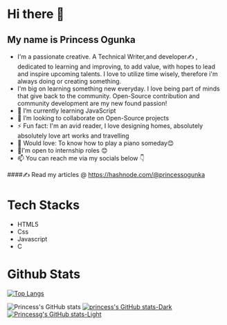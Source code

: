 # Hi there 👋

## My name is Princess Ogunka
* I'm a passionate creative. A Technical Writer,and developer✍ , dedicated to learning and improving, to add value, with hopes to lead and inspire upcoming talents. I love to utilize time wisely, therefore i'm always doing or creating something.
* I'm big on learning something new everyday. I love being part of minds that give back to the community. Open-Source contribution and community development are my new found passion!
* 🌱 I’m currently learning JavaScript 
* 👯 I’m looking to collaborate on Open-Source projects
* ⚡ Fun fact: I'm an avid reader, I love designing homes, absolutely absolutely love art works and travelling 
* 🎸 Would love: To know how to play a piano someday😊
* 🙂I'm open to internship roles 😊
* 📫 You can reach me via my socials below 👇

####✍ Read my articles @ https://hashnode.com/@princessogunka

# Tech Stacks 
* HTML5
* Css
* Javascript
* C

# Github Stats
[![Top Langs](https://github-readme-stats.vercel.app/api/top-langs/?username=princessbillions&layout=compact)](https://github.com/princessbillions/github-readme-stats)


![Princess's GitHub stats](https://github-readme-stats.vercel.app/api?username=princessbillions&show_icons=true&theme=material-palenight)
[![princess's GitHub stats-Dark](https://github-readme-stats.vercel.app/api?username=princessbillions&show_icons=true&theme=dark#gh-dark-mode-only)](https://github.com/princessbillions/github-readme-stats#gh-dark-mode-only)
[![Princessg's GitHub stats-Light](https://github-readme-stats.vercel.app/api?username=princessbillions&show_icons=true&theme=default#gh-light-mode-only)](https://github.com/princessbillions/github-readme-stats#gh-light-mode-only)

